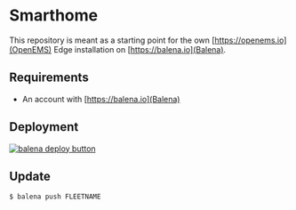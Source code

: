 # Smarthome

This repository is meant as a starting point for the own [https://openems.io](OpenEMS) Edge installation on [https://balena.io](Balena).

## Requirements

- An account with [https://balena.io](Balena)

## Deployment

[![balena deploy button](https://www.balena.io/deploy.svg)](https://dashboard.balena-cloud.com/deploy?repoUrl=https://github.com/chrblabla/smarthome)

## Update

`$ balena push FLEETNAME`
